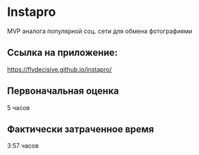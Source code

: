 # Instapro

MVP аналога популярной соц. сети для обмена фотографиями

## Ссылка на приложение:

https://flydecisive.github.io/instapro/

## Первоначальная оценка

5 часов

## Фактически затраченное время

3:57 часов
